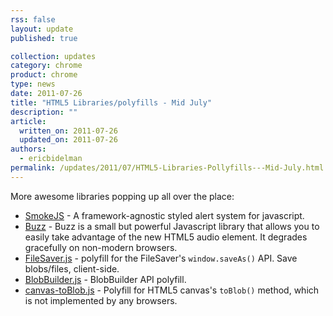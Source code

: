 ```yaml
---
rss: false
layout: update
published: true

collection: updates
category: chrome
product: chrome
type: news
date: 2011-07-26
title: "HTML5 Libraries/polyfills - Mid July"
description: ""
article:
  written_on: 2011-07-26
  updated_on: 2011-07-26
authors:
  - ericbidelman
permalink: /updates/2011/07/HTML5-Libraries-Pollyfills---Mid-July.html
---
```

More awesome libraries popping up all over the place:

- [SmokeJS](http://ssssnakes.com/smoke/) - A framework-agnostic styled alert system for javascript.
- [Buzz](http://buzz.jaysalvat.com) - Buzz is a small but powerful Javascript library that allows you to easily take advantage of the new HTML5 audio element. It degrades gracefully on non-modern browsers.
- [FileSaver.js](https://github.com/eligrey/FileSaver.js/blob/master/FileSaver.js) - polyfill for the FileSaver's `window.saveAs()` API. Save blobs/files, client-side.
- [BlobBuilder.js](https://github.com/eligrey/BlobBuilder.js) - BlobBuilder API polyfill.
- [canvas-toBlob.js](https://github.com/eligrey/canvas-toBlob.js) - Polyfill for HTML5 canvas's `toBlob()` method, which is not implemented by any browsers.